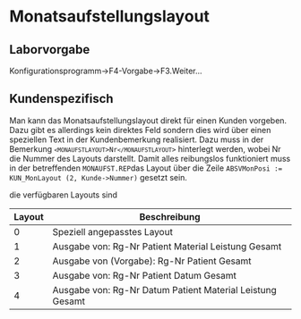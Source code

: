 # Monatsaufstellungslayout

## Laborvorgabe

Konfigurationsprogramm->F4-Vorgabe->F3.Weiter...

## Kundenspezifisch

Man kann das Monatsaufstellungslayout direkt für einen Kunden vorgeben. Dazu gibt es allerdings kein direktes Feld sondern dies wird über einen speziellen Text in der Kundenbemerkung realisiert. Dazu muss in der Bemerkung <CODE>`<MONAUFSTLAYOUT`>Nr`</MONAUFSTLAYOUT`></CODE> hinterlegt werden, wobei Nr die Nummer des Layouts darstellt. Damit alles reibungslos funktioniert muss in der betreffenden <CODE>MONAUFST.REP</CODE>das Layout über die Zeile <CODE>ABSVMonPosi := KUN_MonLayout (2, Kunde->Nummer)</CODE> gesetzt sein.

die verfügbaren Layouts sind

Layout|Beschreibung
--|--
0| Speziell angepasstes Layout
1| Ausgabe von: Rg-Nr  Patient                                    Material     Leistung         Gesamt
2| Ausgabe von (Vorgabe): Rg-Nr  Patient                                                                  Gesamt
3| Ausgabe von: Rg-Nr  Patient                                               Datum              Gesamt
4| Ausgabe von: Rg-Nr  Datum       Patient                        Material     Leistung         Gesamt
